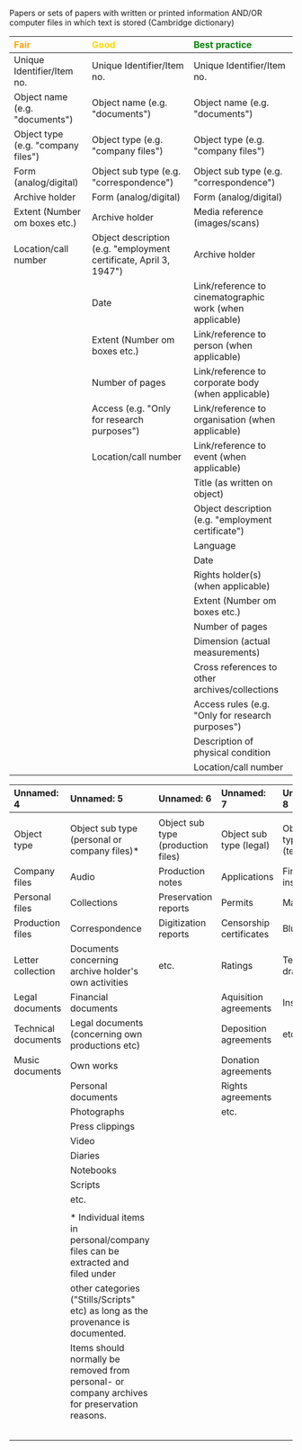 Papers or sets of papers with written or printed information AND/OR computer files in which text is stored (Cambridge dictionary) 


| <span style="color:orange"><b>Fair</b></span>                                            | <span style="color:gold"><b>Good</b></span>                                              | <span style="color:green"><b> Best practice</b></span>                                                          |
|:------------------------------------------------|:-------------------------------------------------|:-----------------------------------------------------------------------|
| Unique Identifier/Item no.                                                                                                                                   | Unique Identifier/Item no.                                        | Unique Identifier/Item no.                               |
| Object name (e.g. "documents")                                                                                                                               | Object name (e.g. "documents")                                    | Object name (e.g. "documents")                           |
| Object type (e.g. "company files")                                                                                                                           | Object type (e.g. "company files")                                | Object type (e.g. "company files")                       |
| Form (analog/digital)                                                                                                                                        | Object sub type (e.g. "correspondence")                           | Object sub type (e.g. "correspondence")                  |
| Archive holder                                                                                                                                               | Form (analog/digital)                                             | Form (analog/digital)                                    |
| Extent (Number om boxes etc.)                                                                                                                                | Archive holder                                                    | Media reference (images/scans)                           |
| Location/call number                                                                                                                                         | Object description (e.g. "employment certificate, April 3, 1947") | Archive holder                                           |
|                                                                                                                                                              | Date                                                              | Link/reference to cinematographic work (when applicable) |
|                                                                                                                                                              | Extent (Number om boxes etc.)                                     | Link/reference to person (when applicable)               |
|                                                                                                                                                              | Number of pages                                                   | Link/reference to corporate body (when applicable)       |
|                                                                                                                                                              | Access (e.g. "Only for research purposes")                        | Link/reference to organisation (when applicable)         |
|                                                                                                                                                              | Location/call number                                              | Link/reference to event (when applicable)                |
|                                                                                                                                                              |                                                                   | Title (as written on object)                             |
|                                                                                                                                                              |                                                                   | Object description (e.g. "employment certificate")       |
|                                                                                                                                                              |                                                                   | Language                                                 |
|                                                                                                                                                              |                                                                   | Date                                                     |
|                                                                                                                                                              |                                                                   | Rights holder(s) (when applicable)                       |
|                                                                                                                                                              |                                                                   | Extent (Number om boxes etc.)                            |
|                                                                                                                                                              |                                                                   | Number of pages                                          |
|                                                                                                                                                              |                                                                   | Dimension (actual measurements)                          |
|                                                                                                                                                              |                                                                   | Cross references to other archives/collections           |
|                                                                                                                                                              |                                                                   | Access rules (e.g. "Only for research purposes")         |
|                                                                                                                                                              |                                                                   | Description of physical condition                        |
|                                                                                                                                                              |                                                                   | Location/call number                                     |


| Unnamed: 4          | Unnamed: 5                                                                                    | Unnamed: 6                         | Unnamed: 7              | Unnamed: 8                  | Unnamed: 9              | Unnamed: 10     |
|:--------------------|:----------------------------------------------------------------------------------------------|:-----------------------------------|:------------------------|:----------------------------|:------------------------|:----------------|
|                     |                                                                                               |                                    |                         |                             |                         |                 |
| Object type         | Object sub type (personal or company files)*                                                  | Object sub type (production files) | Object sub type (legal) | Object sub type (technical) | Object sub type (music) | Usage           |
| Company files       | Audio                                                                                         | Production notes                   | Applications            | Fire safety inspections     | Sheet music             | Pre-production  |
| Personal files      | Collections                                                                                   | Preservation reports               | Permits                 | Manuals                     | Song books              | Production      |
| Production files    | Correspondence                                                                                | Digitization reports               | Censorship certificates | Blueprints                  | Cue sheets              | Post-production |
| Letter collection   | Documents concerning archive holder's own activities                                          | etc.                               | Ratings                 | Technical drawings          | Photoplay music         | Distribution    |
| Legal documents     | Financial documents                                                                           |                                    | Aquisition agreements   | Instructions                | Soundtrack listings     | Screening       |
| Technical documents | Legal documents (concerning own productions etc)                                              |                                    | Deposition agreements   | etc.                        | Film scores             |                 |
| Music documents     | Own works                                                                                     |                                    | Donation agreements     |                             | etc.                    |                 |
|                     | Personal documents                                                                            |                                    | Rights agreements       |                             |                         |                 |
|                     | Photographs                                                                                   |                                    | etc.                    |                             |                         |                 |
|                     | Press clippings                                                                               |                                    |                         |                             |                         |                 |
|                     | Video                                                                                         |                                    |                         |                             |                         |                 |
|                     | Diaries                                                                                       |                                    |                         |                             |                         |                 |
|                     | Notebooks                                                                                     |                                    |                         |                             |                         |                 |
|                     | Scripts                                                                                       |                                    |                         |                             |                         |                 |
|                     | etc.                                                                                          |                                    |                         |                             |                         |                 |
|                     |                                                                                               |                                    |                         |                             |                         |                 |
|                     | * Individual items in personal/company files can be extracted and filed under                 |                                    |                         |                             |                         |                 |
|                     | other categories ("Stills/Scripts" etc) as long as the provenance is documented.              |                                    |                         |                             |                         |                 |
|                     | Items should normally be removed from personal- or company archives for preservation reasons. |                                    |                         |                             |                         |                 |
|                     |                                                                                               |                                    |                         |                             |                         |                 |
|                     |                                                                                               |                                    |                         |                             |                         |                 |
|                     |                                                                                               |                                    |                         |                             |                         |                 |
|                     |                                                                                               |                                    |                         |                             |                         |                 |
|                     |                                                                                               |                                    |                         |                             |                         |                 |
